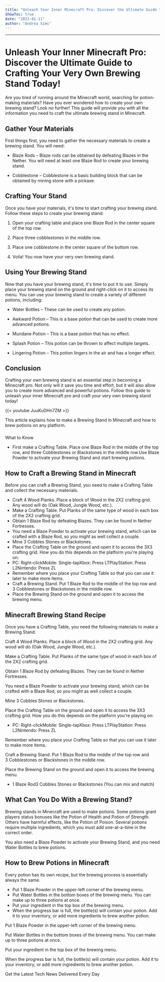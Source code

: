 ```yaml
---
title: "Unleash Your Inner Minecraft Pro: Discover the Ultimate Guide to Crafting Your Very Own Brewing Stand Today!"
ShowToc: true 
date: "2023-01-11"
author: "Andrea Sims"
---
```

*****
# Unleash Your Inner Minecraft Pro: Discover the Ultimate Guide to Crafting Your Very Own Brewing Stand Today!

Are you tired of running around the Minecraft world, searching for potion-making materials? Have you ever wondered how to create your own brewing stand? Look no further! This guide will provide you with all the information you need to craft the ultimate brewing stand in Minecraft.

## Gather Your Materials

First things first, you need to gather the necessary materials to create a brewing stand. You will need:

- Blaze Rods – Blaze rods can be obtained by defeating Blazes in the Nether. You will need at least one Blaze Rod to create your brewing stand.

- Cobblestone – Cobblestone is a basic building block that can be obtained by mining stone with a pickaxe.

## Crafting Your Stand

Once you have your materials, it's time to start crafting your brewing stand. Follow these steps to create your brewing stand:

1. Open your crafting table and place one Blaze Rod in the center square of the top row.

2. Place three cobblestones in the middle row.

3. Place one cobblestone in the center square of the bottom row.

4. Voila! You now have your very own brewing stand.

## Using Your Brewing Stand

Now that you have your brewing stand, it's time to put it to use. Simply place your brewing stand on the ground and right-click on it to access its menu. You can use your brewing stand to create a variety of different potions, including:

- Water Bottles – These can be used to create any potion.

- Awkward Potion – This is a base potion that can be used to create more advanced potions.

- Mundane Potion – This is a base potion that has no effect.

- Splash Potion – This potion can be thrown to affect multiple targets.

- Lingering Potion – This potion lingers in the air and has a longer effect.

## Conclusion

Crafting your own brewing stand is an essential step in becoming a Minecraft pro. Not only will it save you time and effort, but it will also allow you to create more advanced and powerful potions. Follow this guide to unleash your inner Minecraft pro and craft your very own brewing stand today!

{{< youtube JuuKuDHn7ZM >}} 




This article explains how to make a Brewing Stand in Minecraft and how to brew potions on any platform.

 
### 
What to Know
 
- First make a Crafting Table. Place one Blaze Rod in the middle of the top row, and three Cobblestones or Blackstones in the middle row.Use Blaze Powder to activate your Brewing Stand and start brewing potions.

 
##   How to Craft a Brewing Stand in Minecraft  
 

Before you can craft a Brewing Stand, you need to make a Crafting Table and collect the necessary materials.

 
- Craft 4 Wood Planks. Place a block of Wood in the 2X2 crafting grid. Any wood will do (Oak Wood, Jungle Wood, etc.).
 - Make a Crafting Table. Put Planks of the same type of wood in each box of the 2X2 crafting grid.
 - Obtain 1 Blaze Rod by defeating Blazes. They can be found in Nether Fortresses.
 - You need a Blaze Powder to activate your brewing stand, which can be crafted with a Blaze Rod, so you might as well collect a couple.
 - Mine 3 Cobbles Stones or Blackstones.
 - Place the Crafting Table on the ground and open it to access the 3X3 crafting grid. How you do this depends on the platform you're playing on:
 - PC: Right-clickMobile: Single-tapXbox: Press LTPlayStation: Press L2Nintendo: Press ZL
 - Remember where you place your Crafting Table so that you can use it later to make more items.
 - Craft a Brewing Stand. Put 1 Blaze Rod to the middle of the top row and 3 Cobblestones or Blackstones in the middle row.
 - Place the Brewing Stand on the ground and open it to access the brewing menu.

 
##   Minecraft Brewing Stand Recipe  
 

Once you have a Crafting Table, you need the following materials to make a Brewing Stand:

 

Craft 4 Wood Planks. Place a block of Wood in the 2X2 crafting grid. Any wood will do (Oak Wood, Jungle Wood, etc.).

 

Make a Crafting Table. Put Planks of the same type of wood in each box of the 2X2 crafting grid.

 

Obtain 1 Blaze Rod by defeating Blazes. They can be found in Nether Fortresses.

 
You need a Blaze Powder to activate your brewing stand, which can be crafted with a Blaze Rod, so you might as well collect a couple.
 

Mine 3 Cobbles Stones or Blackstones.

 

Place the Crafting Table on the ground and open it to access the 3X3 crafting grid. How you do this depends on the platform you're playing on:

 
- PC: Right-clickMobile: Single-tapXbox: Press LTPlayStation: Press L2Nintendo: Press ZL

 
Remember where you place your Crafting Table so that you can use it later to make more items.
 

Craft a Brewing Stand. Put 1 Blaze Rod to the middle of the top row and 3 Cobblestones or Blackstones in the middle row.

 

Place the Brewing Stand on the ground and open it to access the brewing menu.

 
- 1 Blaze Rod3 Cobbles Stones or Blackstones (You can mix and match)

 
##   What Can You Do With a Brewing Stand?  
 

Brewing stands in Minecraft are used to make potions. Some potions grant players status bonuses like the Potion of Health and Potion of Strength. Others have harmful effects, like the Potion of Poison. Several potions require multiple ingredients, which you must add one-at-a-time in the correct order.

 
You also need a Blaze Powder to activate your Brewing Stand, and you need Water Bottles to brew potions.
 
##   How to Brew Potions in Minecraft  
 

Every potion has its own recipe, but the brewing process is essentially always the same.

 
- Put 1 Blaze Powder in the upper-left corner of the brewing menu.
 - Put Water Bottles in the bottom boxes of the brewing menu. You can make up to three potions at once.
 - Put your ingredient in the top box of the brewing menu.
 - When the progress bar is full, the bottle(s) will contain your potion. Add it to your inventory, or add more ingredients to brew another potion.

 

Put 1 Blaze Powder in the upper-left corner of the brewing menu.

 

Put Water Bottles in the bottom boxes of the brewing menu. You can make up to three potions at once.

 

Put your ingredient in the top box of the brewing menu.

 

When the progress bar is full, the bottle(s) will contain your potion. Add it to your inventory, or add more ingredients to brew another potion.

 

Get the Latest Tech News Delivered Every Day




